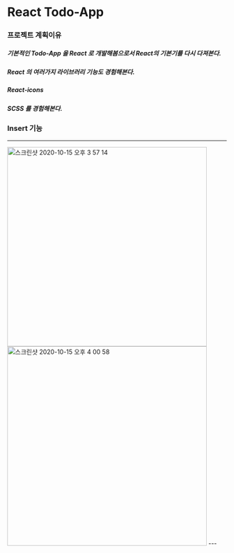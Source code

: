 # React Todo-App

### 프로젝트 계획이유

##### 기본적인 Todo-App 을 React 로 개발해봄으로서 React의 기본기를 다시 다져본다.

##### React 의 여러가지 라이브러리 기능도 경험해본다.

##### React-icons

##### SCSS 를 경험해본다.

### Insert 기능
---
<img width="458" alt="스크린샷 2020-10-15 오후 3 57 14" src="https://user-images.githubusercontent.com/39754252/96087806-693d3380-0eff-11eb-93f7-73c5adbfc9c7.png">
<img width="458" alt="스크린샷 2020-10-15 오후 4 00 58" src="https://user-images.githubusercontent.com/39754252/96087954-a7d2ee00-0eff-11eb-9fcd-803902ad6a8d.png">
---
